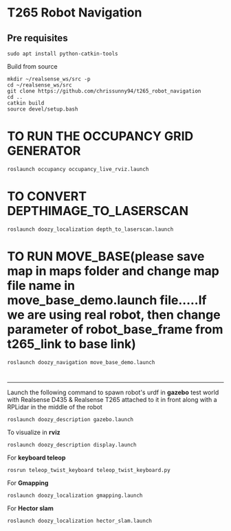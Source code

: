 # T265 Robot Navigation



## Pre requisites 

```
sudo apt install python-catkin-tools
```


Build from source


```
mkdir ~/realsense_ws/src -p
cd ~/realsense_ws/src
git clone https://github.com/chrissunny94/t265_robot_navigation
cd ..
catkin build
source devel/setup.bash

```


# TO RUN THE OCCUPANCY GRID GENERATOR 

```
roslaunch occupancy occupancy_live_rviz.launch
```

# TO CONVERT DEPTHIMAGE_TO_LASERSCAN 

```
roslaunch doozy_localization depth_to_laserscan.launch
```

# TO RUN MOVE_BASE(please save map in maps folder and change map file name in move_base_demo.launch file.....If we are using real robot, then change parameter of robot_base_frame from t265_link to base link)

```
roslaunch doozy_navigation move_base_demo.launch
```



#
---------------------------------------------------------------------------------------------------------------------------------------------------------------

Launch the following command to spawn robot's urdf in **gazebo** test world with Realsense D435 & Realsense T265 attached to it in front along with a RPLidar in the middle of the robot
```
roslaunch doozy_description gazebo.launch
```


To visualize in **rviz**
```
roslaunch doozy_description display.launch
```

For **keyboard teleop**
```
rosrun teleop_twist_keyboard teleop_twist_keyboard.py 
```

For **Gmapping**
```
roslaunch doozy_localization gmapping.launch
```

For **Hector slam**
```
roslaunch doozy_localization hector_slam.launch
```





